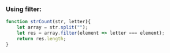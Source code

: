 ### Using filter:

```javascript
function strCount(str, letter){
    let array = str.split("");
    let res = array.filter(element => letter === element);
    return res.length;
}
